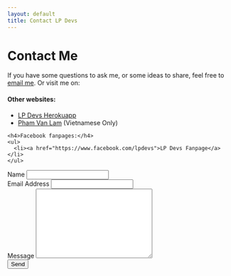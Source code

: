 ```yaml
---
layout: default
title: Contact LP Devs
---
```


<div id="contact">
  <h1 class="pageTitle">Contact Me</h1>
  <div class="contactContent">
    <p>If you have some questions to ask me, or some ideas to share, feel free to <a href="mailto:lampv606@gmail.com">email me</a>. Or visit me on:</p>
    <h4>Other websites:</h4>
      <ul>
        <li><a href="https://lpdevs.herokuapp.com">LP Devs Herokuapp</a></li>
        <li><a href="https://phamvanlam.com">Pham Van Lam</a> (Vietnamese Only)</li>
      </ul>
  
    <h4>Facebook fanpages:</h4>
    <ul>
      <li><a href="https://www.facebook.com/lpdevs">LP Devs Fanpage</a></li>
    </ul>
  </div>
  <form action="https://formspree.io/lampv606@gmail.com" method="POST">
    <label for="name">Name</label>    
    <input type="text" id="name" name="name" class="full-width" required><br>
    <label for="email">Email Address</label>
    <input type="email" id="email" name="_replyto" class="full-width" required><br>
    <label for="message">Message</label>
    <textarea name="message" id="message" cols="30" rows="10" class="full-width"></textarea><br>
    <input type="submit" value="Send" class="button">
  </form>
</div>
